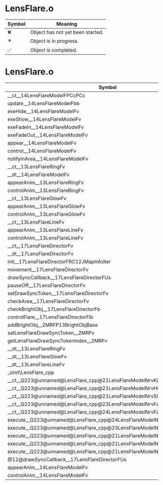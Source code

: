 # LensFlare.o
| Symbol | Meaning 
| ------------- | ------------- 
| :x: | Object has not yet been started. 
| :eight_pointed_black_star: | Object is in progress. 
| :white_check_mark: | Object is completed. 


# LensFlare.o
| Symbol | Decompiled? |
| ------------- | ------------- |
| __ct__14LensFlareModelFPCcPCc | :x: |
| update__14LensFlareModelFbb | :x: |
| exeHide__14LensFlareModelFv | :x: |
| exeShow__14LensFlareModelFv | :x: |
| exeFadeIn__14LensFlareModelFv | :x: |
| exeFadeOut__14LensFlareModelFv | :x: |
| appear__14LensFlareModelFv | :x: |
| control__14LensFlareModelFv | :x: |
| notifyInArea__14LensFlareModelFv | :x: |
| __ct__13LensFlareRingFv | :x: |
| __dt__14LensFlareModelFv | :x: |
| appearAnim__13LensFlareRingFv | :x: |
| controlAnim__13LensFlareRingFv | :x: |
| __ct__13LensFlareGlowFv | :x: |
| appearAnim__13LensFlareGlowFv | :x: |
| controlAnim__13LensFlareGlowFv | :x: |
| __ct__13LensFlareLineFv | :x: |
| appearAnim__13LensFlareLineFv | :x: |
| controlAnim__13LensFlareLineFv | :x: |
| __ct__17LensFlareDirectorFv | :x: |
| __dt__17LensFlareDirectorFv | :x: |
| init__17LensFlareDirectorFRC12JMapInfoIter | :x: |
| movement__17LensFlareDirectorFv | :x: |
| drawSyncCallback__17LensFlareDirectorFUs | :x: |
| pauseOff__17LensFlareDirectorFv | :x: |
| setDrawSyncToken__17LensFlareDirectorFv | :x: |
| checkArea__17LensFlareDirectorFv | :x: |
| checkBrightObj__17LensFlareDirectorFb | :x: |
| controlFlare__17LensFlareDirectorFlb | :x: |
| addBrightObj__2MRFP13BrightObjBase | :x: |
| setLensFlareDrawSyncToken__2MRFv | :x: |
| getLensFlareDrawSyncTokenIndex__2MRFv | :x: |
| __dt__13LensFlareRingFv | :x: |
| __dt__13LensFlareGlowFv | :x: |
| __dt__13LensFlareLineFv | :x: |
| __sinit_\LensFlare_cpp | :x: |
| __ct__Q223@unnamed@LensFlare_cpp@21LensFlareModelNrvKillFv | :x: |
| __ct__Q223@unnamed@LensFlare_cpp@21LensFlareModelNrvHideFv | :x: |
| __ct__Q223@unnamed@LensFlare_cpp@21LensFlareModelNrvShowFv | :x: |
| __ct__Q223@unnamed@LensFlare_cpp@23LensFlareModelNrvFadeInFv | :x: |
| __ct__Q223@unnamed@LensFlare_cpp@24LensFlareModelNrvFadeOutFv | :x: |
| execute__Q223@unnamed@LensFlare_cpp@24LensFlareModelNrvFadeOutCFP5Spine | :x: |
| execute__Q223@unnamed@LensFlare_cpp@23LensFlareModelNrvFadeInCFP5Spine | :x: |
| execute__Q223@unnamed@LensFlare_cpp@21LensFlareModelNrvShowCFP5Spine | :x: |
| execute__Q223@unnamed@LensFlare_cpp@21LensFlareModelNrvHideCFP5Spine | :x: |
| execute__Q223@unnamed@LensFlare_cpp@21LensFlareModelNrvKillCFP5Spine | :x: |
| @12@drawSyncCallback__17LensFlareDirectorFUs | :x: |
| appearAnim__14LensFlareModelFv | :x: |
| controlAnim__14LensFlareModelFv | :x: |

